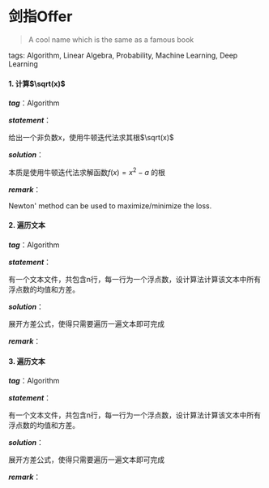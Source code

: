 # 剑指Offer

> A cool name which is the same as a famous book



tags: Algorithm, Linear Algebra, Probability, Machine Learning, Deep Learning



#### 1. 计算$\sqrt(x)$

***tag***：Algorithm

***statement***：

给出一个非负数x，使用牛顿迭代法求其根$\sqrt(x)$

***solution***：

本质是使用牛顿迭代法求解函数$f(x) =x^2-a$ 的根

***remark***：

Newton' method can be used to maximize/minimize the loss.





#### 2. 遍历文本

***tag***：Algorithm

***statement***：

有一个文本文件，共包含n行，每一行为一个浮点数，设计算法计算该文本中所有浮点数的均值和方差。

***solution***：

展开方差公式，使得只需要遍历一遍文本即可完成

***remark***：



#### 3. 遍历文本

***tag***：Algorithm

***statement***：

有一个文本文件，共包含n行，每一行为一个浮点数，设计算法计算该文本中所有浮点数的均值和方差。

***solution***：

展开方差公式，使得只需要遍历一遍文本即可完成

***remark***：